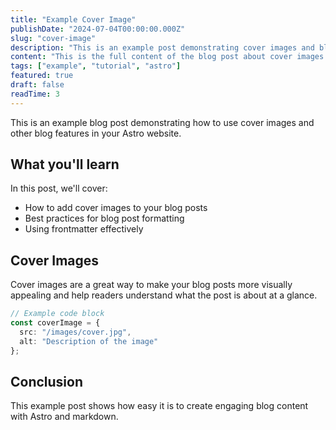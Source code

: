 ```yaml
---
title: "Example Cover Image"
publishDate: "2024-07-04T00:00:00.000Z"
slug: "cover-image"
description: "This is an example post demonstrating cover images and blog features."
content: "This is the full content of the blog post about cover images. You can add markdown content here, including code blocks, images, and other formatting."
tags: ["example", "tutorial", "astro"]
featured: true
draft: false
readTime: 3
---
```


This is an example blog post demonstrating how to use cover images and other blog features in your Astro website.

## What you'll learn

In this post, we'll cover:

- How to add cover images to your blog posts
- Best practices for blog post formatting
- Using frontmatter effectively

## Cover Images

Cover images are a great way to make your blog posts more visually appealing and help readers understand what the post is about at a glance.

```typescript
// Example code block
const coverImage = {
  src: "/images/cover.jpg",
  alt: "Description of the image"
};
```

## Conclusion

This example post shows how easy it is to create engaging blog content with Astro and markdown.